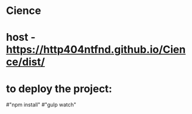 # Cience
# host - https://http404ntfnd.github.io/Cience/dist/
#
#
#
# to deploy the project:
#"npm install" 
#"gulp watch"
